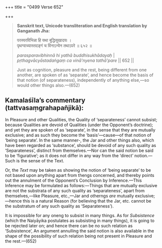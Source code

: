 +++
title = "0499 Verse 652"

+++
> **Sanskrit text, Unicode transliteration and English translation by Ganganath Jha:** 
>
> परस्परविभिन्ना हि यथा बुद्धिसुखादयः ।  
> पृथग्वाच्यास्तदङ्गं च विनाऽन्येन तथाऽपरे ॥ ६५२ ॥ 
>
> *parasparavibhinnā hi yathā buddhisukhādayaḥ* \|  
> *pṛthagvācyāstadaṅgaṃ ca vinā'nyena tathā'pare* \|\| 652 \|\| 
>
> Just as cognition, pleasure and the rest, being different from one another, are spoken of as ‘separate’, and hence become the basis of that notion (of separateness), independently of anything else,—so would other things also.—(652)



## Kamalaśīla’s commentary (tattvasaṃgrahapañjikā):

In Pleasure and other Qualities, the Quality of ‘separateness’ cannot subsist; because Qualities are devoid of Qualities (under the Opponent’s doctrine); and yet they are spoken of as ‘separate’, in the sense that they are mutually exclusive; and as such they become the ‘basis’—cause—of that notion of ‘being separate’. In the same manner-, the Jar and other things also, which have been regarded as ‘substance’, should be devoid of any such quality as ‘Separateness’, distinct from themselves.—Nor can the said notion be said to be ‘figurative’; as it does not differ in any way from the ‘direct’ notion.—Such is the sense of the Text.

Or, the *Text* may be taken as showing the notion of ‘being separate’ to be not based upon anything apart from thengs concerned, and thereby points out the annulment of the Opponent’s Conclusion by Inference.—This Inference may be formulated as follows:—Things that are mutually exclusive are not the substrata of any such quality as ‘separateness’, apart from themselves,—like Pleasure, etc.,—Jar and otherngs *are* mutually exclusive;—hence this is a natural Reason (for believing that the Jar, etc. cannot be the substratum of any such quality as ‘Separateness’).

It is impossible for any oneng to subsist in many things. As for *Subsistence* (which the Naiyāyika postulates as subsisting in many things), it is going to be rejected later on; and hence there can be no such relation as ‘Subsistence’, An argument annulling the said notion is also available in the shape of the possibility of such relation being not present in Pleasure and the rest.—(652)


